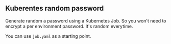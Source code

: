 ## Kuberentes random password
Generate random a password using a Kubernetes Job. So you won't need to encrypt a per environment password. It's random everytime.

You can use `job.yaml` as a starting point.
